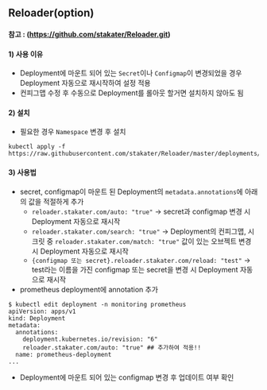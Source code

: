 ## Reloader(option)
#### 참고 : (https://github.com/stakater/Reloader.git)

#### 1) 사용 이유
- Deployment에 마운트 되어 있는 `Secret`이나 `Configmap`이 변경되었을 경우 Deployment 자동으로 재시작하여 설정 적용
- 컨피그맵 수정 후 수동으로 Deployment를 롤아웃 할거면 설치하지 않아도 됨

#### 2) 설치
- 필요한 경우 `Namespace` 변경 후 설치
```
kubectl apply -f https://raw.githubusercontent.com/stakater/Reloader/master/deployments/kubernetes/reloader.yaml
```

#### 3) 사용법
- secret, configmap이 마운트 된 Deployment의 `metadata.annotations`에 아래의 값을 적절하게 추가
  - `reloader.stakater.com/auto: "true"` -> secret과 configmap 변경 시 Deployment 자동으로 재시작
  - `reloader.stakater.com/search: "true"` -> Deployment의 컨피그맵, 시크릿 중 `reloader.stakater.com/match: "true"` 값이 있는 오브젝트 변경 시 Deployment 자동으로 재시작
  - `{configmap 또는 secret}.reloader.stakater.com/reload: "test"` -> test라는 이름을 가진 configmap 또는 secret을 변경 시 Deployment 자동으로 재시작
- prometheus deployment에 annotation 추가
```
$ kubectl edit deployment -n monitoring prometheus
apiVersion: apps/v1
kind: Deployment
metadata:
  annotations:
    deployment.kubernetes.io/revision: "6"
    reloader.stakater.com/auto: "true" ## 추가하여 적용!!
  name: prometheus-deployment
...
```
- Deployment에 마운트 되어 있는 configmap 변경 후 업데이트 여부 확인
